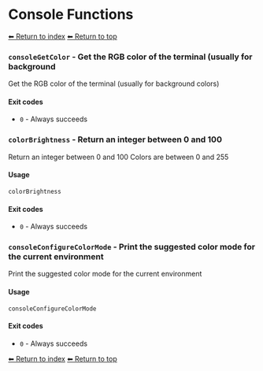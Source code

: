 # Console Functions

[⬅ Return to index](index.md)
[⬅ Return to top](../index.md)


### `consoleGetColor` - Get the RGB color of the terminal (usually for background

Get the RGB color of the terminal (usually for background colors)

#### Exit codes

- `0` - Always succeeds

### `colorBrightness` - Return an integer between 0 and 100

Return an integer between 0 and 100
Colors are between 0 and 255

#### Usage

    colorBrightness
    

#### Exit codes

- `0` - Always succeeds

### `consoleConfigureColorMode` - Print the suggested color mode for the current environment

Print the suggested color mode for the current environment

#### Usage

    consoleConfigureColorMode
    

#### Exit codes

- `0` - Always succeeds

[⬅ Return to index](index.md)
[⬅ Return to top](../index.md)
